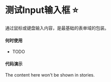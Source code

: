 # 测试Input输入框 :star:

<!-- Brief summary of what the component is, and what it's for. -->
通过鼠标或键盘输入内容，是最基础的表单域的包装。
<!-- STORY -->

#### 何时使用
- TODO

#### 代码演示

<!-- SOURCE -->

<!-- STORY HIDE START -->

The content here won't be shown in stories.

<!-- STORY HIDE END -->